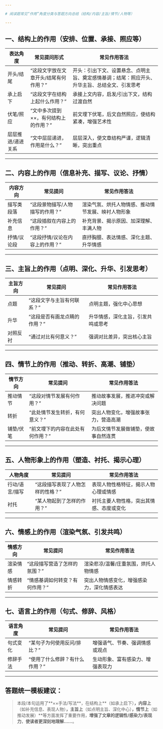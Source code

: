 ```yaml
---

# 阅读题常见“作用”角度分类与答题方向总结（结构/内容/主旨/情节/人物等）

---
```

## 一、结构上的作用（安排、位置、承接、照应等）

| 表达角度      | 常见提问形式               | 常见作用答法                                          |
| --------- | -------------------- | ----------------------------------------------- |
| 开头/结尾     | “这段文字放在文章开头/结尾有何作用？” | 开头：引出下文、设置悬念、点明主旨、奠定感情基调；结尾：照应开头、升华主旨、总结全文、引发思考 |
| 承上启下      | “这段文字在结构上起什么作用？”     | 承接上文内容，启发/引出下文，结构过渡自然                           |
| 伏笔/照应     | “文中多次提到××，有何结构上的作用？” | 前文埋下伏笔，后文自然照应，使结构紧凑，增强艺术性                       |
| 层层推进/递进关系 | “文中层层递进，作用是什么？”      | 层层深入，使文章结构严谨，逻辑清晰，突出重点                          |

---

## 二、内容上的作用（信息补充、描写、议论、抒情）

|内容方向|常见提问|常见作用答法|
|---|---|---|
|描写类段落|“这段景物描写/人物描写的作用？”|渲染气氛、烘托人物情感、推动情节发展、映衬人物形象|
|补充信息|“这段插叙在内容上的作用？”|补充背景、揭示原因、加深理解、丰满人物|
|抒情/议论段|“这段抒情/议论在内容上的作用？”|直抒胸臆、表达情感、深化主题、升华情感|

---

## 三、主旨上的作用（点明、深化、升华、引发思考）

| 主旨方向 | 常见提问            | 常见作用答法            |
| ---- | --------------- | ----------------- |
| 点题   | “这段文字与主旨有何联系？”  | 点明主题，强化中心思想       |
| 升华   | “这段是否有画龙点睛的作用？” | 升华情感，深化主旨，引发共鸣或思考 |
| 对照反衬 | “通过对比有何意义？”     | 强调对比差异，突出核心主旨     |

---

## 四、情节上的作用（推动、转折、高潮、铺垫）

|情节方向|常见提问|常见作用答法|
|---|---|---|
|推动情节|“这段对情节发展有何作用？”|推动故事发展，推进冲突或解决问题|
|转折|“此处情节发生转折，有何意义？”|突出人物变化，增强故事张力，营造高潮|
|铺垫/伏笔|“前文埋下的内容在此处有何作用？”|为后文情节发展做铺垫，使故事自然连贯|

---

## 五、人物形象上的作用（塑造、衬托、揭示心理）

|人物角度|常见提问|常见作用答法|
|---|---|---|
|行动/语言/描写|“这段描写表现了人物怎样的性格？”|表现人物性格特征，揭示人物心理或情感|
|衬托|“某人物起到了怎样的作用？”|衬托主要人物性格，突出其情感、态度或变化|

---

## 六、情感上的作用（渲染气氛、引发共鸣）

|情感方向|常见提问|常见作用答法|
|---|---|---|
|渲染情感|“这段描写营造了怎样的氛围？”|渲染悲凉/温馨/庄重氛围，烘托人物情感|
|情感转折|“情感基调如何转变？有何作用？”|突出人物情感变化，增强感染力，深化情感表达|

---

## 七、语言上的作用（句式、修辞、风格）

|语言角度|常见提问|常见作用答法|
|---|---|---|
|句式变化|“某句子为何使用反问/排比？”|增强语气、节奏、强调情感或观点|
|修辞手法|“使用了什么修辞？有什么作用？”|生动形象、富有感染力、增强表现力|

---

## 答题统一模板建议：

> 本段/本句运用了**××手法/写法**，在结构上**（如承上启下）**，内容上**（如补充信息、表现人物）**，主旨上**（如点明主旨、深化中心）**，情节上**（如推动发展）**等方面发挥了重要作用，**增强了文章的逻辑性/感染力/表现力**，**使读者更深刻地理解……**。
